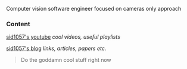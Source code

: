 Computer vision software engineer focused on cameras only approach

### Content

[sid1057's youtube](https://www.youtube.com/channel/UCtTnP2N39ZJtdKt9i5u7meg)
*cool videos, useful playlists*

[sid1057's blog](https://sid1057.github.io/)
*links, articles, papers etc.*

> Do the goddamn cool stuff right now


<!--
**Sid1057/sid1057** is a ✨ _special_ ✨ repository because its `README.md` (this file) appears on your GitHub profile.

Here are some ideas to get you started:

- 🔭 I’m currently working on ...
- 🌱 I’m currently learning ...
- 👯 I’m looking to collaborate on ...
- 🤔 I’m looking for help with ...
- 💬 Ask me about ...
- 📫 How to reach me: ...
- 😄 Pronouns: ...
- ⚡ Fun fact: ...
-->
